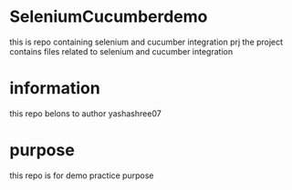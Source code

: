 # SeleniumCucumberdemo
this is repo containing selenium and cucumber integration prj
the project contains files related to selenium and cucumber integration
# information
this repo belons to author yashashree07
# purpose
this repo is for demo practice purpose


